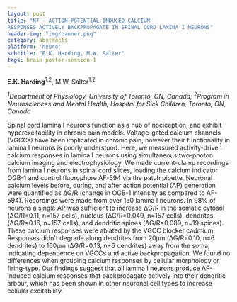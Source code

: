 ```yaml
---
layout: post
title: "N7 - ACTION POTENTIAL-INDUCED CALCIUM
RESPONSES ACTIVELY BACKPROPAGATE IN SPINAL CORD LAMINA I NEURONS"
header-img: "img/banner.png"
category: abstracts
platform: 'neuro'
subtitle: "E.K. Harding, M.W. Salter"
tags: brain poster-session-1
---
```

**E.K. Harding**<sup>1,2</sup>, M.W. Salter<sup>1,2</sup>

*<sup>1</sup>Department of Physiology, University of Toronto, ON, Canada;
<sup>2</sup>Program in Neurosciences and Mental Health, Hospital for Sick
Children, Toronto, ON, Canada*

Spinal cord lamina I neurons function as a hub of nociception, and
exhibit hyperexcitability in chronic pain models. Voltage-gated calcium
channels (VGCCs) have been implicated in chronic pain, however their
functionality in lamina I neurons is poorly understood. Here, we
measured activity-driven calcium responses in lamina I neurons using
simultaneous two-photon calcium imaging and electrophysiology. We made
current-clamp recordings from lamina I neurons in spinal cord slices,
loading the calcium indicator OGB-1 and control fluorophore AF-594 via
the patch pipette. Neuronal calcium levels before, during, and after
action potential (AP) generation were quantified as ∆G/R (change in
OGB-1 intensity as compared to AF-594). Recordings were made from over
150 lamina I neurons. In 98% of neurons a single AP was sufficient to
increase ΔG/R in the somatic cytosol (ΔG/R=0.11, n=157 cells), nucleus
(ΔG/R=0.049, n=157 cells), dendrites (ΔG/R=0.16, n=157 cells), and
dendritic spines (ΔG/R=0.089, n=19 spines). These calcium responses were
ablated by the VGCC blocker cadmium. Responses didn't degrade along
dendrites from 20µm (ΔG/R=0.10, n=6 dendrites) to 160µm (ΔG/R=0.13, n=6
dendrites) away from the soma, indicating dependence on VGCCs and active
backpropagation. We found no differences when grouping calcium responses
by cellular morphology or firing-type. Our findings suggest that all
lamina I neurons produce AP-induced calcium responses that backpropagate
actively into their dendritic arbour, which has been shown in other
neuronal cell types to increase cellular excitability.
